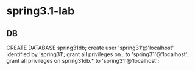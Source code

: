 # spring3.1-lab

## DB

CREATE DATABASE spring31db;
create user 'spring31'@'localhost' identified by 'spring31';
grant all privileges on *.* to 'spring31'@'localhost';
grant all privileges on spring31db.* to 'spring31'@'localhost';
